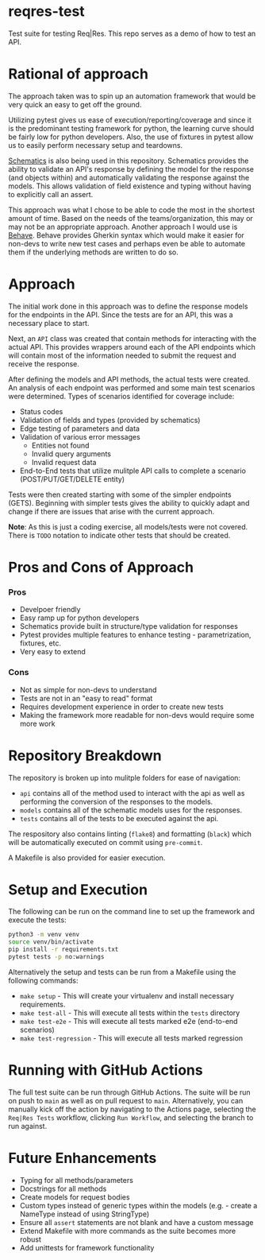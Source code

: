 # reqres-test
Test suite for testing Req|Res. This repo serves as a demo of how to test an API.

# Rational of approach
The approach taken was to spin up an automation framework that would be very quick an easy to get off the ground.

Utilizing pytest gives us ease of execution/reporting/coverage and since it is the predominant testing framework for python,
the learning curve should be fairly low for python developers. Also, the use of fixtures in pytest allow us to easily perform necessary
setup and teardowns.

[Schematics](https://schematics.readthedocs.io/en/latest/) is also being used in this repository. Schematics provides the ability to validate an
API's response by defining the model for the response (and objects within) and automatically validating the response
against the models. This allows validation of field existence and typing without having to explicitly call an assert.

This approach was what I chose to be able to code the most in the shortest amount of time. Based on the needs of the teams/organization, this may or may not be an appropriate approach.
Another approach I would use is [Behave](https://behave.readthedocs.io/en/stable/). Behave provides Gherkin syntax which would make it easier for non-devs to write new test cases and perhaps
even be able to automate them if the underlying methods are written to do so.

# Approach
The initial work done in this approach was to define the response models for the endpoints in the API. Since the tests are for an API, this was a necessary place to start.

Next, an `API` class was created that contain methods for interacting with the actual API. This provides wrappers around each of the API endpoints which will contain most of the
information needed to submit the request and receive the response.

After defining the models and API methods, the actual tests were created. An analysis of each endpoint was performed and some main test scenarios were determined.
Types of scenarios identified for coverage include:
- Status codes
- Validation of fields and types (provided by schematics)
- Edge testing of parameters and data
- Validation of various error messages
  - Entities not found
  - Invalid query arguments
  - Invalid request data
- End-to-End tests that utilize mulitple API calls to complete a scenario (POST/PUT/GET/DELETE entity)

Tests were then created starting with some of the simpler endpoints (GETS). Beginning with simpler tests gives the ability to quickly
adapt and change if there are issues that arise with the current approach.

**Note**: As this is just a coding exercise, all models/tests were not covered. There is `TODO` notation to indicate other tests that should be created.

# Pros and Cons of Approach
### Pros
- Develpoer friendly
- Easy ramp up for python developers
- Schematics provide built in structure/type validation for responses
- Pytest provides multiple features to enhance testing - parametrization, fixtures, etc.
- Very easy to extend

### Cons
- Not as simple for non-devs to understand
- Tests are not in an "easy to read" format
- Requires development experience in order to create new tests
- Making the framework more readable for non-devs would require some more work

# Repository Breakdown
The repository is broken up into mulitple folders for ease of navigation:
- `api` contains all of the method used to interact with the api as well as performing the conversion of the responses to the models.
- `models` contains all of the schematic models uses for the responses.
- `tests` contains all of the tests to be executed against the api.

The respository also contains linting (`flake8`) and formatting (`black`) which will be automatically executed on commit using `pre-commit`.

A Makefile is also provided for easier execution.

# Setup and Execution
The following can be run on the command line to set up the framework and execute the tests:
```bash
python3 -m venv venv
source venv/bin/activate
pip install -r requirements.txt
pytest tests -p no:warnings
```

Alternatively the setup and tests can be run from a Makefile using the following commands:
- `make setup` - This will create your virtualenv and install necessary requirements.
- `make test-all` - This will execute all tests within the `tests` directory
- `make test-e2e` - This will execute all tests marked e2e (end-to-end scenarios)
- `make test-regression` - This will execute all tests marked regression

# Running with GitHub Actions
The full test suite can be run through GitHub Actions. The suite will be run on push to `main` as well as on pull request to `main`.
Alternatively, you can manually kick off the action by navigating to the Actions page, selecting the `Req|Res Tests` workflow, clicking
`Run Workflow`, and selecting the branch to run against.

# Future Enhancements
- Typing for all methods/parameters
- Docstrings for all methods
- Create models for request bodies
- Custom types instead of generic types within the models (e.g. - create a NameType instead of using StringType)
- Ensure all `assert` statements are not blank and have a custom message
- Extend Makefile with more commands as the suite becomes more robust
- Add unittests for framework functionality

